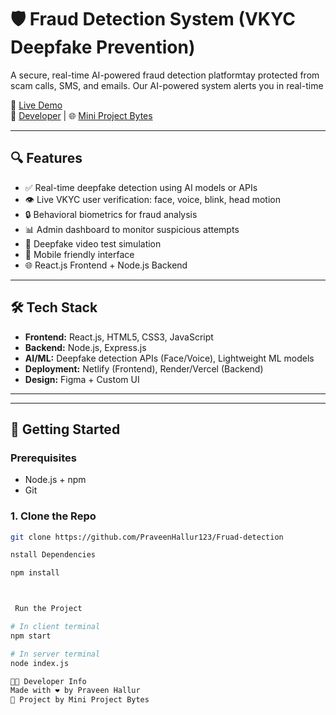 # 🛡️ Fraud Detection System (VKYC Deepfake Prevention)

A secure, real-time AI-powered  fraud detection platformtay protected from scam calls, SMS, and emails.
Our AI-powered system alerts you in real-time

🔗 [Live Demo](https://frauddetects.netlify.app)  
🔗 [Developer](https://github.com/PraveenHallur123) | 🌐 [Mini Project Bytes](https://miniprojectbytes.blogspot.com)

---

## 🔍 Features

- ✅ Real-time deepfake detection using AI models or APIs
- 👁️ Live VKYC user verification: face, voice, blink, head motion
- 🔒 Behavioral biometrics for fraud analysis
- 📊 Admin dashboard to monitor suspicious attempts
- 🎥 Deepfake video test simulation
- 📱 Mobile friendly interface
- 🌐 React.js Frontend + Node.js Backend

---

## 🛠️ Tech Stack

- **Frontend:** React.js, HTML5, CSS3, JavaScript
- **Backend:** Node.js, Express.js
- **AI/ML:** Deepfake detection APIs (Face/Voice), Lightweight ML models
- **Deployment:** Netlify (Frontend), Render/Vercel (Backend)
- **Design:** Figma + Custom UI

---


---

## 🚀 Getting Started

### Prerequisites
- Node.js + npm
- Git

### 1. Clone the Repo

```bash
git clone https://github.com/PraveenHallur123/Fruad-detection

nstall Dependencies

npm install



 Run the Project

# In client terminal
npm start

# In server terminal
node index.js

👨‍💻 Developer Info
Made with ❤️ by Praveen Hallur
🚀 Project by Mini Project Bytes


